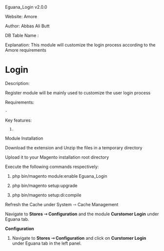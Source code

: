 Eguana_Login v2.0.0

Website: Amore

Author: Abbas Ali Butt

DB Table Name :
 
Explanation: This module will customize the login process according to the Amore requirements

# Login

Description:

Register module will be mainly used to customize the user login process

Requirements:

    - 


Key features:

      1. 

Module Installation

Download the extension and Unzip the files in a temporary directory

Upload it to your Magento installation root directory

Execute the following commands respectively:

1.  php bin/magento module:enable Eguana_Login

2.  php bin/magento setup:upgrade

3.  php bin/magento setup:di:compile

Refresh the Cache under System ⇾ Cache Management

Navigate to **Stores ⇾ Configuration** and the module **Curstomer Login** under Eguana tab.


**Configuration**

1. Navigate to **Stores ⇾ Configuration** and click on **Curstomer Login** under Eguana tab in the left panel.